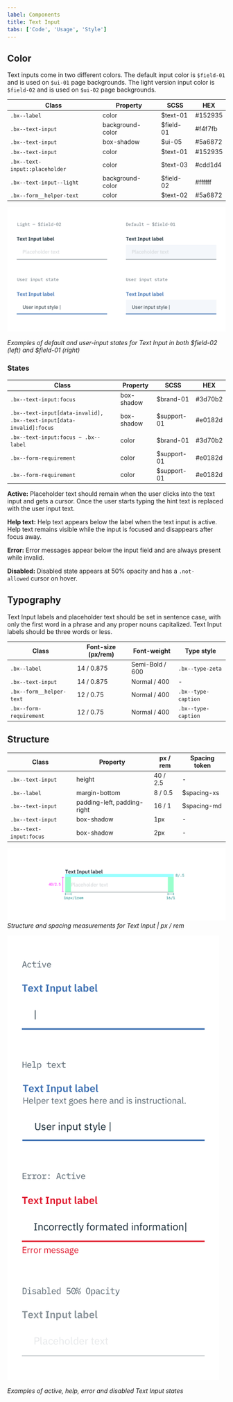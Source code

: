 ```yaml
---
label: Components
title: Text Input
tabs: ['Code', 'Usage', 'Style']
---
```


## Color

Text inputs come in two different colors. The default input color is `$field-01` and is used on `$ui-01` page backgrounds. The light version input color is `$field-02` and is used on `$ui-02` page backgrounds.

| Class                          | Property         | SCSS      | HEX     |
| ------------------------------ | ---------------- | --------- | ------- |
| `.bx--label`                   | color            | $text-01  | #152935 |
| `.bx--text-input`              | background-color | $field-01 | #f4f7fb |
| `.bx--text-input`              | box-shadow       | $ui-05    | #5a6872 |
| `.bx--text-input`              | color            | $text-01  | #152935 |
| `.bx--text-input::placeholder` | color            | $text-03  | #cdd1d4 |
| `.bx--text-input--light`       | background-color | $field-02 | #ffffff |
| `.bx--form__helper-text`       | color            | $text-02  | #5a6872 |

![Default and user input states for Text Input in both field colors](images/text-input-style-1.png)

_Examples of default and user-input states for Text Input in both $field-02 (left) and $field-01 (right)_

### States

| Class                                                                | Property   | SCSS        | HEX     |
| -------------------------------------------------------------------- | ---------- | ----------- | ------- |
| `.bx--text-input:focus`                                              | box-shadow | $brand-01   | #3d70b2 |
| `.bx--text-input[data-invalid], .bx--text-input[data-invalid]:focus` | box-shadow | $support-01 | #e0182d |
| `.bx--text-input:focus ~ .bx--label`                                 | color      | $brand-01   | #3d70b2 |
| `.bx--form-requirement`                                              | color      | $support-01 | #e0182d |
| `.bx--form-requirement`                                              | color      | $support-01 | #e0182d |

**Active:** Placeholder text should remain when the user clicks into the text input and gets a cursor. Once the user starts typing the hint text is replaced with the user input text.

**Help text:** Help text appears below the label when the text input is active. Help text remains visible while the input is focused and disappears after focus away.

**Error:** Error messages appear below the input field and are always present while invalid.

**Disabled:** Disabled state appears at 50% opacity and has a `.not-allowed` cursor on hover.

## Typography

Text Input labels and placeholder text should be set in sentence case, with only the first word in a phrase and any proper nouns capitalized. Text Input labels should be three words or less.

| Class                    | Font-size (px/rem) | Font-weight     | Type style          |
| ------------------------ | ------------------ | --------------- | ------------------- |
| `.bx--label`             | 14 / 0.875         | Semi-Bold / 600 | `.bx--type-zeta`    |
| `.bx--text-input`        | 14 / 0.875         | Normal / 400    | -                   |
| `.bx--form__helper-text` | 12 / 0.75          | Normal / 400    | `.bx--type-caption` |
| `.bx--form-requirement`  | 12 / 0.75          | Normal / 400    | `.bx--type-caption` |

## Structure

| Class                   | Property                    | px / rem | Spacing token |
| ----------------------- | --------------------------- | -------- | ------------- |
| `.bx--text-input`       | height                      | 40 / 2.5 | -             |
| `.bx--label`            | margin-bottom               | 8 / 0.5  | $spacing-xs   |
| `.bx--text-input`       | padding-left, padding-right | 16 / 1   | $spacing-md   |
| `.bx--text-input`       | box-shadow                  | 1px      | -             |
| `.bx--text-input:focus` | box-shadow                  | 2px      | -             |

![Structure and spacing measurements for Text Input](images/text-input-style-2.png)
_Structure and spacing measurements for Text Input | px / rem_

<div class="image-component">
    <img src="images/text-input-style-3.png" alt="Active, help, error or disabled states for Text Input" />
</div>

_Examples of active, help, error and disabled Text Input states_
